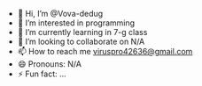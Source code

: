 - 👋 Hi, I’m @Vova-dedug
- 👀 I’m interested in programming
- 🌱 I’m currently learning in 7-g class
- 💞️ I’m looking to collaborate on N/A
- 📫 How to reach me viruspro42636@gmail.com
- 😄 Pronouns: N/A
- ⚡ Fun fact: ...

<!---
Vova-dedug/Vova-dedug is a ✨ special ✨ repository because its `README.md` (this file) appears on your GitHub profile.
You can click the Preview link to take a look at your changes.
--->
